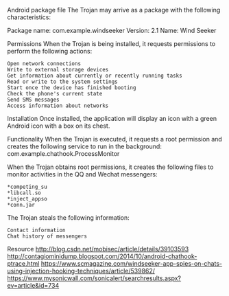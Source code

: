 Android package file
The Trojan may arrive as a package with the following characteristics:

Package name: com.example.windseeker
Version: 2.1
Name: Wind Seeker

Permissions
When the Trojan is being installed, it requests permissions to perform the following actions:

    Open network connections
    Write to external storage devices
    Get information about currently or recently running tasks
    Read or write to the system settings
    Start once the device has finished booting
    Check the phone's current state
    Send SMS messages
    Access information about networks

Installation
Once installed, the application will display an icon with a green Android icon with a box on its chest.

Functionality
When the Trojan is executed, it requests a root permission and creates the following service to run in the background:
    com.example.chathook.ProcessMonitor

When the Trojan obtains root permissions, it creates the following files to monitor activities in the QQ and Wechat messengers:

    *competing_su
    *libcall.so
    *inject_appso
    *conn.jar

The Trojan steals the following information:

    Contact information
    Chat history of messengers

Resource 
http://blog.csdn.net/mobisec/article/details/39103593
http://contagiominidump.blogspot.com/2014/10/android-chathook-ptrace.html
https://www.scmagazine.com/windseeker-app-spies-on-chats-using-injection-hooking-techniques/article/539862/
https://www.mysonicwall.com/sonicalert/searchresults.aspx?ev=article&id=734
